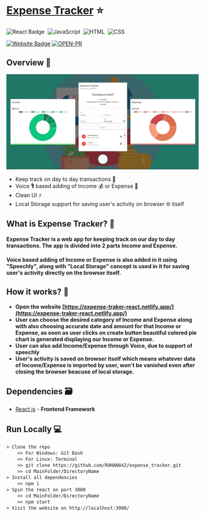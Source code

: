 # [Expense Tracker](https://expense-traker-react.netlify.app/) ⭐

![React Badge](http://img.shields.io/badge/Powered%20By-React-blue?style=for-the-badge&logo=)&nbsp;
![JavaScript](https://img.shields.io/badge/JavaScript-F7DF1E?style=for-the-badge&logo=&logoColor)&nbsp;
![HTML](https://img.shields.io/badge/HTML5-E34F26?style=for-the-badge&logo=&logoColor=white)&nbsp;
![CSS](https://img.shields.io/badge/CSS-239120?&style=for-the-badge&logo=&logoColor=white)&nbsp;

[![Website Badge](https://img.shields.io/badge/Visit-Now-green?style=for-the-badge&logo=vercel)](https://expense-traker-react.netlify.app/)
[![OPEN-PR](https://img.shields.io/badge/Open%20For-PR-orange?style=for-the-badge&logo=github)](https://github.com/ROHAN842/expense_tracker)

## Overview 👀
<img src="images/Screenshot expense-tracker.jpg">

- Keep track on day to day transactions 💸
- Voice 🎙️ based adding of Income 💰 or Expense 💸
- Clean UI ⚡
- Local Storage support for saving user's activity on browser 🌐 itself 

## What is Expense Tracker? 🤔

#### Expense Tracker is a web app for keeping track on our day to day transactions. The app is divided into 2 parts Income and Expense.
####  Voice based adding of Income or Expense is also added in it using "Speechly", along with "Local Storage" concept is used in it for saving user's activity directly on the browser itself.


## How it works? 🤔
- **Open the website [https://expense-traker-react.netlify.app/](https://expense-traker-react.netlify.app/)**
- **User can choose the desired category of Income and Expense along with also choosing accurate date and amount for that Income or Expense, as soon as user clicks on create button beautiful colored pie chart is generated displaying our Income or Expense.**
- **User can also add Income/Expense through Voice, due to support of speechly**
- **User's activity is saved on browser itself which means whatever data of Income/Expense is imported by user, won't be vanished even after closing the browser beacuse of local storage.**


## Dependencies 🗃

- [React.js](https://reactjs.org/) - **Frontend Framework**

## Run Locally 💻

```
> Clone the repo
    >> For Windows: Git Bash
    >> For Linux: Terminal
    >> git clone https://github.com/ROHAN842/expense_tracker.git
    >> cd MainFolder/DirectoryName
> Install all dependencies
    >> npm i
> Spin the react on port 3000
    >> cd MainFolder/DirectoryName
    >> npm start
> Visit the website on http://localhost:3000/
    
```
